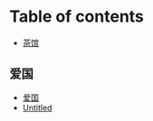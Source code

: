 # Table of contents

* [茶馆](README.md)

## 爱国

* [爱国](ai-guo/ai-guo.md)
* [Untitled](ai-guo/untitled.md)

